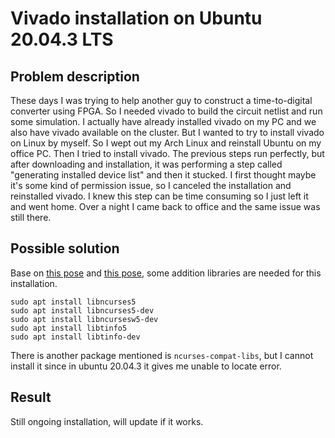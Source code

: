 # Vivado installation on Ubuntu 20.04.3 LTS

## Problem description
These days I was trying to help another guy to construct a time-to-digital converter using FPGA.
So I needed vivado to build the circuit netlist and run some simulation. I actually have already
installed vivado on my PC and we also have vivado available on the cluster. But I wanted to try
to install vivado on Linux by myself. So I wept out my Arch Linux and reinstall Ubuntu on my office
PC. Then I tried to install vivado. The previous steps run perfectly, but after downloading and
installation, it was performing a step called "generating installed device list" and then it stucked.
I first thought maybe it's some kind of permission issue, so I canceled the installation and reinstalled
vivado. I knew this step can be time consuming so I just left it and went home. Over a night I came
back to office and the same issue was still there.

## Possible solution

Base on [this pose](https://support.xilinx.com/s/question/0D52E00006hpRxQSAU/vivado-20202-installation-stuck-at-generating-installed-device-list-on-ubuntu-2004lts?language=en_US)
and [this pose](https://support.xilinx.com/s/question/0D52E00006iHjbcSAC/vivado-20211-installation-hangs-at-generating-installed-device-list?language=en_US),
some addition libraries are needed for this installation.
```
sudo apt install libncurses5
sudo apt install libncurses5-dev
sudo apt install libncursesw5-dev
sudo apt install libtinfo5
sudo apt install libtinfo-dev
```

There is another package mentioned is `ncurses-compat-libs`, but I cannot install it since in ubuntu 20.04.3 it gives me unable to locate error.

## Result

Still ongoing installation, will update if it works.
